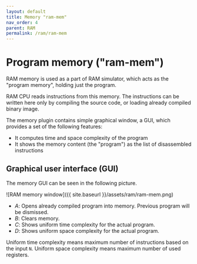 ```yaml
---
layout: default
title: Memory "ram-mem"
nav_order: 4
parent: RAM
permalink: /ram/ram-mem
---
```


# Program memory ("ram-mem")

RAM memory is used as a part of RAM simulator, which acts as the "program memory", holding just the program.

RAM CPU reads instructions from this memory. The instructions can be written here only by compiling the source code, or loading already compiled binary image.

The memory plugin contains simple graphical window, a GUI, which provides a set of the following features:

- It computes time and space complexity of the program
- It shows the memory content (the "program") as the list of disassembled instructions

## Graphical user interface (GUI)

The memory GUI can be seen in the following picture.

![RAM memory window]({{ site.baseurl }}/assets/ram/ram-mem.png)

- *A*: Opens already compiled program into memory. Previous program will be dismissed.
- *B*: Clears memory.
- *C*: Shows uniform time complexity for the actual program.
- *D*: Shows uniform space complexity for the actual program.

Uniform time complexity means maximum number of instructions based on the input `N`. Uniform space complexity means maximum number of used registers.
